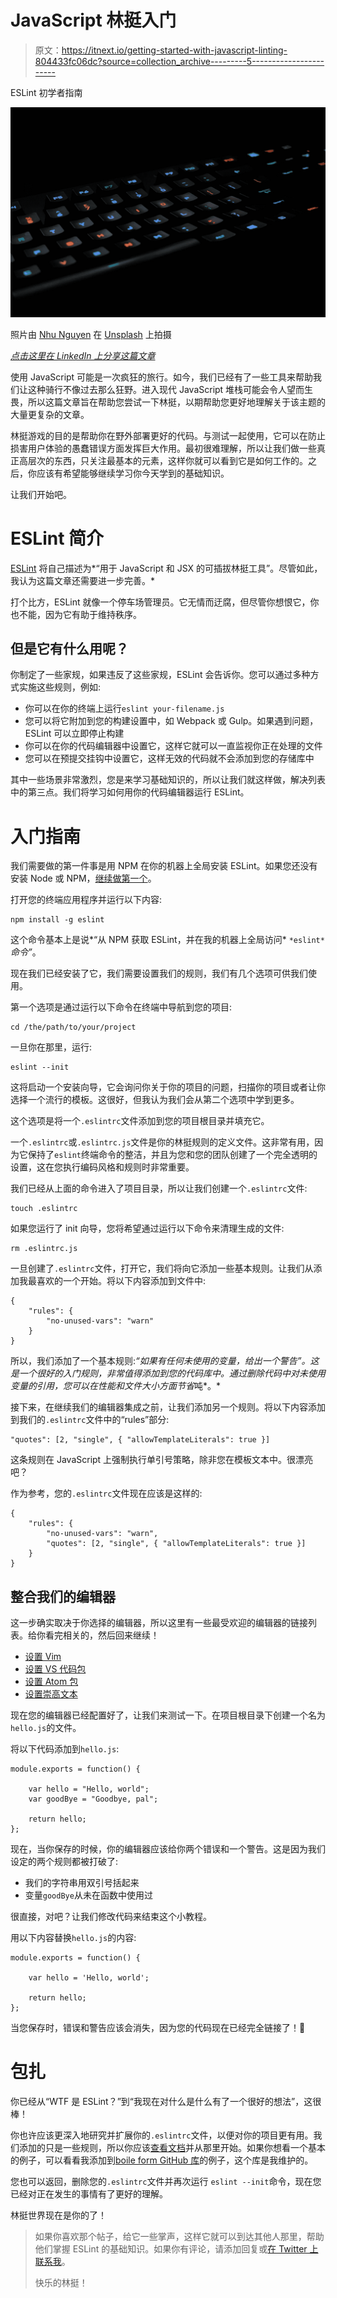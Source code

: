 # JavaScript 林挺入门

> 原文：<https://itnext.io/getting-started-with-javascript-linting-804433fc06dc?source=collection_archive---------5----------------------->

ESLint 初学者指南

![](img/f15460af01cf5bb3dc742c90b97aa927.png)

照片由 [Nhu Nguyen](https://unsplash.com/photos/kr-jmsASg8M?utm_source=unsplash&utm_medium=referral&utm_content=creditCopyText) 在 [Unsplash](https://unsplash.com/search/photos/mechanical-keyboard?utm_source=unsplash&utm_medium=referral&utm_content=creditCopyText) 上拍摄

[*点击这里在 LinkedIn 上分享这篇文章*](https://www.linkedin.com/cws/share?url=https%3A%2F%2Fitnext.io%2Fgetting-started-with-javascript-linting-804433fc06dc)

使用 JavaScript 可能是一次疯狂的旅行。如今，我们已经有了一些工具来帮助我们让这种骑行不像过去那么狂野。进入现代 JavaScript 堆栈可能会令人望而生畏，所以这篇文章旨在帮助您尝试一下林挺，以期帮助您更好地理解关于该主题的大量更复杂的文章。

林挺游戏的目的是帮助你在野外部署更好的代码。与测试一起使用，它可以在防止损害用户体验的愚蠢错误方面发挥巨大作用。最初很难理解，所以让我们做一些真正高层次的东西，只关注最基本的元素，这样你就可以看到它是如何工作的。之后，你应该有希望能够继续学习你今天学到的基础知识。

让我们开始吧。

# ESLint 简介

[ESLint](https://eslint.org/) 将自己描述为*“用于 JavaScript 和 JSX 的可插拔林挺工具”。尽管如此，我认为这篇文章还需要进一步完善。*

打个比方，ESLint 就像一个停车场管理员。它无情而迂腐，但尽管你想恨它，你也不能，因为它有助于维持秩序。

## 但是它有什么用呢？

你制定了一些家规，如果违反了这些家规，ESLint 会告诉你。您可以通过多种方式实施这些规则，例如:

*   你可以在你的终端上运行`eslint your-filename.js`
*   您可以将它附加到您的构建设置中，如 Webpack 或 Gulp。如果遇到问题，ESLint 可以立即停止构建
*   你可以在你的代码编辑器中设置它，这样它就可以一直监视你正在处理的文件
*   您可以在预提交挂钩中设置它，这样无效的代码就不会添加到您的存储库中

其中一些场景非常激烈，您是来学习基础知识的，所以让我们就这样做，解决列表中的第三点。我们将学习如何用你的代码编辑器运行 ESLint。

# 入门指南

我们需要做的第一件事是用 NPM 在你的机器上全局安装 ESLint。如果您还没有安装 Node 或 NPM，[继续做第一个](https://nodejs.org/en/download/)。

打开您的终端应用程序并运行以下内容:

```
npm install -g eslint
```

这个命令基本上是说*“从 NPM 获取 ESLint，并在我的机器上全局访问* `*eslint*` *命令”*。

现在我们已经安装了它，我们需要设置我们的规则，我们有几个选项可供我们使用。

第一个选项是通过运行以下命令在终端中导航到您的项目:

```
cd /the/path/to/your/project
```

一旦你在那里，运行:

```
eslint --init
```

这将启动一个安装向导，它会询问你关于你的项目的问题，扫描你的项目或者让你选择一个流行的模板。这很好，但我认为我们会从第二个选项中学到更多。

这个选项是将一个`.eslintrc`文件添加到您的项目根目录并填充它。

一个`.eslintrc`或`.eslintrc.js`文件是你的林挺规则的定义文件。这非常有用，因为它保持了`eslint`终端命令的整洁，并且为您和您的团队创建了一个完全透明的设置，这在您执行编码风格和规则时非常重要。

我们已经从上面的命令进入了项目目录，所以让我们创建一个`.eslintrc`文件:

```
touch .eslintrc
```

如果您运行了 init 向导，您将希望通过运行以下命令来清理生成的文件:

```
rm .eslintrc.js
```

一旦创建了`.eslintrc`文件，打开它，我们将向它添加一些基本规则。让我们从添加我最喜欢的一个开始。将以下内容添加到文件中:

```
{
    "rules": {
        "no-unused-vars": "warn"
    }
}
```

所以，我们添加了一个基本规则:*“如果有任何未使用的变量，给出一个警告”。这是一个很好的入门规则，非常值得添加到您的代码库中。通过删除代码中对未使用变量的引用，您可以在性能和文件大小方面节省*吨*。*

接下来，在继续我们的编辑器集成之前，让我们添加另一个规则。将以下内容添加到我们的`.eslintrc`文件中的“rules”部分:

```
"quotes": [2, "single", { "allowTemplateLiterals": true }]
```

这条规则在 JavaScript 上强制执行单引号策略，除非您在模板文本中。很漂亮吧？

作为参考，您的`.eslintrc`文件现在应该是这样的:

```
{
    "rules": {
        "no-unused-vars": "warn",
        "quotes": [2, "single", { "allowTemplateLiterals": true }]    
    }
}
```

## 整合我们的编辑器

这一步确实取决于你选择的编辑器，所以这里有一些最受欢迎的编辑器的链接列表。给你看完相关的，然后回来继续！

*   [设置 Vim](https://medium.com/@hpux/vim-and-eslint-16fa08cc580f)
*   [设置 VS 代码包](https://marketplace.visualstudio.com/items?itemName=dbaeumer.vscode-eslint)
*   [设置 Atom 包](https://atom.io/packages/eslint)
*   [设置崇高文本](https://github.com/SublimeLinter/SublimeLinter-eslint)

现在您的编辑器已经配置好了，让我们来测试一下。在项目根目录下创建一个名为`hello.js`的文件。

将以下代码添加到`hello.js`:

```
module.exports = function() {

    var hello = "Hello, world";
    var goodBye = "Goodbye, pal";

    return hello; 
};
```

现在，当你保存的时候，你的编辑器应该给你两个错误和一个警告。这是因为我们设定的两个规则都被打破了:

*   我们的字符串用双引号括起来
*   变量`goodBye`从未在函数中使用过

很直接，对吧？让我们修改代码来结束这个小教程。

用以下内容替换`hello.js`的内容:

```
module.exports = function() {

    var hello = 'Hello, world';

    return hello; 
};
```

当您保存时，错误和警告应该会消失，因为您的代码现在已经完全链接了！🎉

# 包扎

你已经从“WTF 是 ESLint？”到“我现在对什么是什么有了一个很好的想法”，这很棒！

你也许应该更深入地研究并扩展你的`.eslintrc`文件，以便对你的项目更有用。我们添加的只是一些规则，所以你应该[查看文档](https://eslint.org/docs/user-guide/configuring)并从那里开始。如果你想看一个基本的例子，可以看看我添加到[boile form GitHub 库](https://github.com/hankchizljaw/boilerform/blob/master/.eslintrc)的例子，这个库是我维护的。

您也可以返回，删除您的`.eslintrc`文件并再次运行
`eslint --init`命令，现在您已经对正在发生的事情有了更好的理解。

林挺世界现在是你的了！

> 如果你喜欢那个帖子，给它一些掌声，这样它就可以到达其他人那里，帮助他们掌握 ESLint 的基础知识。如果你有评论，请添加回复或[在 Twitter 上联系我](https://twitter.com/hankchizljaw/)。
> 
> 快乐的林挺！